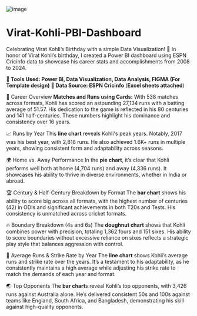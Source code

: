 ![image](https://github.com/user-attachments/assets/d1c49b30-bde3-4007-8c19-f4efe6bc1c5d)

# Virat-Kohli-PBI-Dashboard
Celebrating Virat Kohli’s Birthday with a simple Data Visualization! 🎉 
In honor of Virat Kohli’s birthday, I created a Power BI dashboard using ESPN Cricinfo data to showcase his career stats and accomplishments from 2008 to 2024.

**💼 Tools Used: Power BI, Data Visualization, Data Analysis, FIGMA (For Template design)
📝 Data Source: ESPN Cricinfo** (**Excel sheets attached**)

🏏 Career Overview
**Matches and Runs using Cards:** With 538 matches across formats, Kohli has scored an astounding 27,134 runs with a batting average of 51.57. 
His dedication to the game is reflected in his 80 centuries and 141 half-centuries. These numbers highlight his dominance and consistency over 16 years.

📈 Runs by Year
This **line chart** reveals Kohli's peak years. Notably, 2017 was his best year, with 2,818 runs. 
He also achieved 1.6K+ runs in multiple years, showing consistent form and adaptability across seasons.

🌍 Home vs. Away Performance
In the **pie chart**, it’s clear that Kohli performs well both at home (4,704 runs) and away (4,336 runs). 
It showcases his ability to thrive in diverse environments, whether in India or abroad.

🏆 Century & Half-Century Breakdown by Format
The **bar chart** shows his ability to score big across all formats, with the highest number of centuries (42) in ODIs and significant achievements in both T20s and Tests. 
His consistency is unmatched across cricket formats.

🔥 Boundary Breakdown (4s and 6s)
The **doughnut chart** shows that Kohli combines power with precision, totaling 1,362 fours and 151 sixes. 
His ability to score boundaries without excessive reliance on sixes reflects a strategic play style that balances aggression with control.

🌟 Average Runs & Strike Rate by Year
The **line chart** shows Kohli’s average runs and strike rate over the years. 
It’s a testament to his adaptability, as he consistently maintains a high average while adjusting his strike rate to match the demands of each year and format.

🌏 Top Opponents
The **bar chart**s reveal Kohli’s top opponents, with 3,426 runs against Australia alone. 
He’s delivered consistent 50s and 100s against teams like England, South Africa, and Bangladesh, demonstrating his skill against high-quality opponents.
